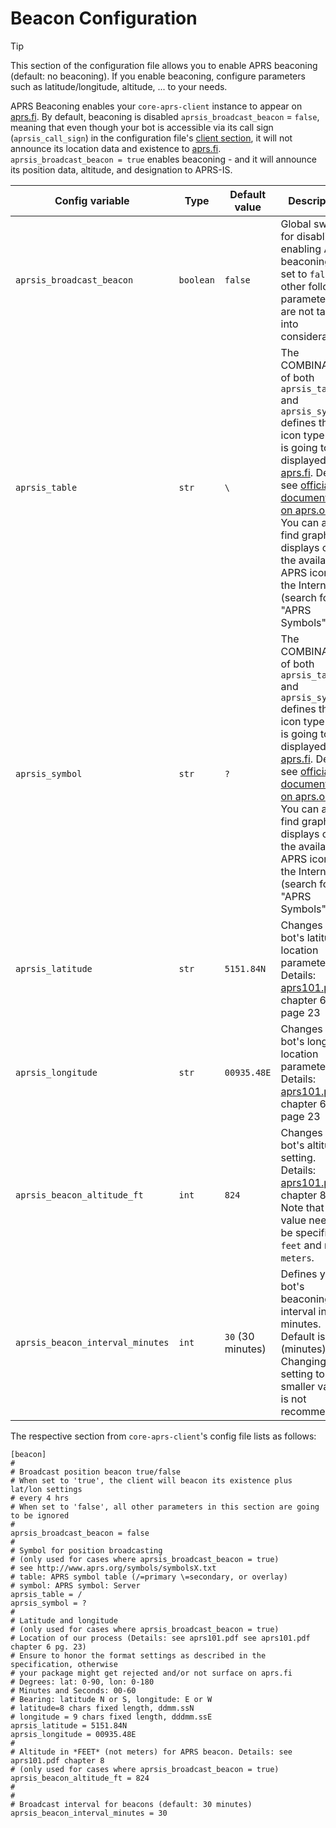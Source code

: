# Beacon Configuration

> [!TIP]
> This section of the configuration file allows you to enable APRS beaconing (default: no beaconing). If you enable beaconing, configure parameters such as latitude/longitude, altitude, ... to your needs.

APRS Beaconing enables your `core-aprs-client` instance to appear on [aprs.fi](http://www.aprs.fi). By default, beaconing is disabled `aprsis_broadcast_beacon` = `false`, meaning that even though your bot is accessible via its call sign (`aprsis_call_sign`) in the configuration file's [client section](config_client.md), it will not announce its location data and existence to [aprs.fi](http://www.aprs.fi). `aprsis_broadcast_beacon = true` enables beaconing - and it will announce its position data, altitude, and designation to APRS-IS.


| Config variable                  | Type      | Default value     | Description                                                                                                                                                                                                                                                                                                                                                    |
|----------------------------------|-----------|-------------------|----------------------------------------------------------------------------------------------------------------------------------------------------------------------------------------------------------------------------------------------------------------------------------------------------------------------------------------------------------------|
| `aprsis_broadcast_beacon`        | `boolean` | `false`           | Global switch for disabling / enabling APRS beaconing. If set to `false`, all other following parameters are not taken into consideration.                                                                                                                                                                                                                     |
| `aprsis_table`                   | `str`     | `\`               | The COMBINATION of both `aprsis_table` and `aprsis_symbol` defines the icon type that is going to be displayed on [aprs.fi](http://www.aprs.fi). Details: see [official documentation on aprs.org](http://www.aprs.org/symbols/symbolsX.txt). You can also find graphical displays of all the available APRS icons on the Internet (search for "APRS Symbols") |
| `aprsis_symbol`                  | `str`     | `?`               | The COMBINATION of both `aprsis_table` and `aprsis_symbol` defines the icon type that is going to be displayed on [aprs.fi](http://www.aprs.fi). Details: see [official documentation on aprs.org](http://www.aprs.org/symbols/symbolsX.txt). You can also find graphical displays of all the available APRS icons on the Internet (search for "APRS Symbols") |
| `aprsis_latitude`                | `str`     | `5151.84N`        | Changes your bot's latitude location parameter. Details: [aprs101.pdf](https://www.aprs.org/doc/APRS101.PDF) chapter 6 page 23                                                                                                                                                                                                                                 |
| `aprsis_longitude`               | `str`     | `00935.48E`       | Changes your bot's longitude location parameter. Details: [aprs101.pdf](https://www.aprs.org/doc/APRS101.PDF) chapter 6 page 23                                                                                                                                                                                                                                 |
| `aprsis_beacon_altitude_ft`      | `int`     | `824`             | Changes your bot's altitude setting. Details: [aprs101.pdf](https://www.aprs.org/doc/APRS101.PDF) chapter 8. Note that the value needs to be specified in `feet` and not in `meters`.                                                                                                                                                                          |
| `aprsis_beacon_interval_minutes` | `int`     | `30` (30 minutes) | Defines your bot's beaconing interval in minutes. Default is ```30``` (minutes). Changing this setting to a smaller value is not recommended.                                                                                                                                                                                                                  |

The respective section from `core-aprs-client`'s config file lists as follows:

```
[beacon]
#
# Broadcast position beacon true/false
# When set to 'true', the client will beacon its existence plus lat/lon settings
# every 4 hrs
# When set to 'false', all other parameters in this section are going to be ignored
#
aprsis_broadcast_beacon = false
#
# Symbol for position broadcasting
# (only used for cases where aprsis_broadcast_beacon = true)
# see http://www.aprs.org/symbols/symbolsX.txt
# table: APRS symbol table (/=primary \=secondary, or overlay)
# symbol: APRS symbol: Server
aprsis_table = /
aprsis_symbol = ?
#
# Latitude and longitude
# (only used for cases where aprsis_broadcast_beacon = true)
# Location of our process (Details: see aprs101.pdf see aprs101.pdf chapter 6 pg. 23)
# Ensure to honor the format settings as described in the specification, otherwise
# your package might get rejected and/or not surface on aprs.fi
# Degrees: lat: 0-90, lon: 0-180
# Minutes and Seconds: 00-60
# Bearing: latitude N or S, longitude: E or W
# latitude=8 chars fixed length, ddmm.ssN
# longitude = 9 chars fixed length, dddmm.ssE
aprsis_latitude = 5151.84N
aprsis_longitude = 00935.48E
#
# Altitude in *FEET* (not meters) for APRS beacon. Details: see aprs101.pdf chapter 8
# (only used for cases where aprsis_broadcast_beacon = true)
aprsis_beacon_altitude_ft = 824
#
#
# Broadcast interval for beacons (default: 30 minutes)
aprsis_beacon_interval_minutes = 30
```

